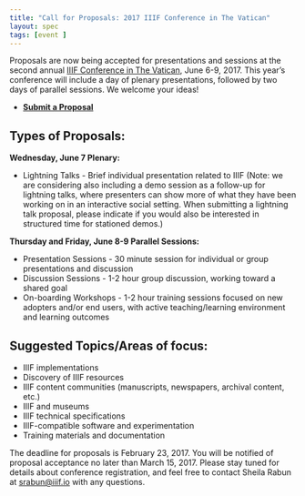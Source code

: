 ```yaml
---
title: "Call for Proposals: 2017 IIIF Conference in The Vatican"
layout: spec
tags: [event ]
---
```


Proposals are now being accepted for presentations and sessions at the second annual [IIIF Conference in The Vatican][iiif-vatican], June 6-9, 2017. This year’s conference will include a day of plenary presentations, followed by two days of parallel sessions. We welcome your ideas!

  * **[Submit a Proposal][cfp-form]**

## Types of Proposals:
**Wednesday, June 7 Plenary:**  

  * Lightning Talks - Brief individual presentation related to IIIF (Note: we are considering also including a demo session as a follow-up for lightning talks, where presenters can show more of what they have been working on in an interactive social setting. When submitting a lightning talk proposal, please indicate if you would also be interested in structured time for stationed demos.)

**Thursday and Friday, June 8-9 Parallel Sessions:**  

  * Presentation Sessions - 30 minute session for individual or group presentations and discussion
  * Discussion Sessions - 1-2 hour group discussion, working toward a shared goal
  * On-boarding Workshops - 1-2 hour training sessions focused on new adopters and/or end users, with active teaching/learning environment and learning outcomes

## Suggested Topics/Areas of focus:
  * IIIF implementations
  * Discovery of IIIF resources
  * IIIF content communities (manuscripts, newspapers, archival content, etc.)
  * IIIF and museums
  * IIIF technical specifications
  * IIIF-compatible software and experimentation
  * Training materials and documentation

The deadline for proposals is February 23, 2017. You will be notified of proposal acceptance no later than March 15, 2017. Please stay tuned for details about conference registration, and feel free to contact Sheila Rabun at srabun@iiif.io with any questions.

[iiif-vatican]: http://iiif.io/event/2017/vatican/
[cfp-form]: https://goo.gl/forms/IZRhbkTNZCEvOAm62
